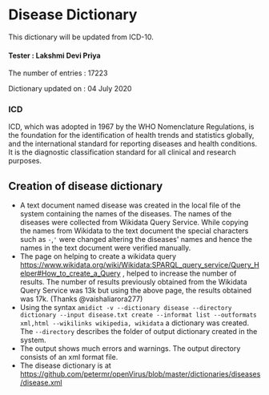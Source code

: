 # Disease Dictionary
This dictionary will be updated from ICD-10.

#### Tester : Lakshmi Devi Priya

The number of entries : 17223

Dictionary updated on : 04 July 2020
### ICD
ICD, which was adopted in 1967 by the WHO Nomenclature Regulations, is the foundation for the identification of health trends and statistics globally, and the international standard for reporting diseases and health conditions. It is the diagnostic classification standard for all clinical and research purposes. 
## Creation of disease dictionary
* A text document named disease was created in the local file of the system containing the names of the diseases. The names of the diseases were collected from Wikidata Query Service. While copying the names from Wikidata to the text document the special characters such as `-`,`'` were changed altering the diseases' names and hence the names in the text document were verified manually.
* The page on helping to create a wikidata query https://www.wikidata.org/wiki/Wikidata:SPARQL_query_service/Query_Helper#How_to_create_a_Query , helped to increase the number of results. The number of results previously obtained from the Wikidata Query Service was 13k but using the above page, the results obtained was 17k. (Thanks @vaishaliarora277)
* Using the syntax `amidict -v --dictionary disease --directory dictionary --input disease.txt create --informat list --outformats xml,html --wikilinks wikipedia, wikidata` a dictionary was created. The `--directory` describes the folder of output dictionary created in the system.
* The output shows much errors and warnings. The output directory consists of an xml format file.
* The disease dictionary is at https://github.com/petermr/openVirus/blob/master/dictionaries/diseases/disease.xml
